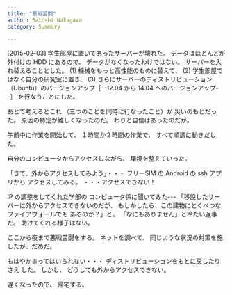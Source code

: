```yaml
---
title: "悪戦苦闘"
author: Satoshi Nakagawa
category: Summary

---
```


[2015-02-03]  学生部屋に置いてあったサーバーが壊れた。
データはほとんどが外付けの HDD にあるので、
データがなくなったわけではない。
サーバーを入れ替えることとした。
(1) 機械をもっと高性能のものに替えて、
(2) 学生部屋ではなく自分の研究室に置き、
(3) さらにサーバーのディストリビューション
（Ubuntu）のバージョンアップ［--12.04 から 14.04
へのバージョンアップ--］
を行なうことにした。

 あとで考えるとこれ
（三つのことを同時に行なったこと）が
災いのもとだった。
原因の特定が難しくなったのだ。
わりと自信はあったのだが。

 午前中に作業を開始して、
１時間か２時間の作業で、
すべて順調に動きだした。

 自分のコンピュータからアクセスしながら、
環境を整えていった。

 「さて、外からアクセスしてみよう」・・・
フリーSIM の Android の ssh アプリから
アクセスしてみる。
・・・アクセスできない！

 IP の調整をしてくれた学部の
コンピュータ係に聞いてみた---
「移設したサーバーに外からアクセスできないのだが、
もしかしたら、この建物にとくべつなファイアウォールでも
あるのか？」と。
「なにもありません」と冷たい返事だ。
助けてくれる様子はない。

 ここから夜まで悪戦苦闘をする。
ネットを調べて、
同じような状況の対策を施したが、だめだ。

 もはやかまってはいられない・・・
ディストリビューションをもとに戻したりさえ
した。
しかし、
どうしても外からアクセスできない。

 遅くなったので、
帰宅する。

